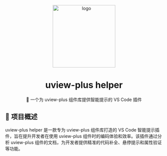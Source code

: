 <p align="center">
    <img alt="logo" src="https://uviewui.com/common/logo.png" width="200">
</p>
<h1 align="center">uview-plus helper</h1>

<p align="center">🚀 一个为 uview-plus  组件库提供智能提示的 VS Code 插件</p>

## 📖 项目概述

uview-plus helper 是一款专为 uview-plus  组件库打造的 VS Code 智能提示插件，旨在提升开发者在使用 uview-plus  组件时的编码体验和效率。该插件通过分析 uview-plus  组件的文档，为开发者提供精准的代码补全、悬停提示和属性验证等功能。
